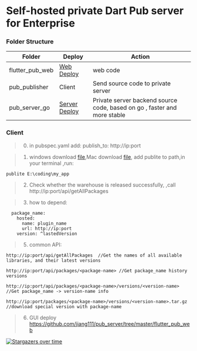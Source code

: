 # Self-hosted private Dart Pub server for Enterprise


### Folder Structure
|Folder|Deploy|Action|
|--|--|--|
|flutter_pub_web|[Web Deploy](https://github.com/jiang111/pub_server/tree/master/flutter_pub_web)|web code|
|pub_publisher|Client|Send source code to private server|
|pub_server_go|[Server Deploy](https://github.com/jiang111/pub_server/blob/master/pub_server_go/README.md)|Private server backend source code, based on go , faster and more stable|



### Client 

> 0. in pubspec.yaml add: publish_to: http://ip:port

> 1. windows download [file](https://github.com/jiang111/pub_server/raw/master/pub_publisher/bin/publite.exe),Mac download [file](https://github.com/jiang111/pub_server/raw/master/pub_publisher/bin/publite), add  publite to path,in your terminal ,run:

```
publite E:\coding\my_app
```

> 2. Check whether the warehouse is released successfully, ,call http://ip:port/api/getAllPackages 

> 3. how to depend:

```
  package_name:
    hosted:
      name: plugin_name
      url: http://ip:port
    version: ^lastedVersion
```
> 5. common API:

```
http://ip:port/api/getAllPackages  //Get the names of all available libraries, and their latest versions

http://ip:port/api/packages/<package-name> //Get package_name history versions

http://ip:port/api/packages/<package-name>/versions/<version-name> //Get package_name -> version-name info

http://ip:port/packages/<package-name>/versions/<version-name>.tar.gz //download special version with package-name
```

> 6. GUI deploy https://github.com/jiang111/pub_server/tree/master/flutter_pub_web



[![Stargazers over time](https://starchart.cc/jiang111/pub_server.svg)](https://starchart.cc/jiang111/pub_server)







